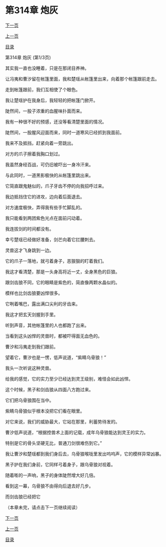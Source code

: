 <h1>第314章    炮灰</h1>
            <div><p><a href="./0940_%E7%AC%AC314%E7%AB%A0_%E7%82%AE%E7%81%B0.md">下一页</a></p><p><a href="./0938_%E7%AC%AC313%E7%AB%A0_%E8%BF%BD%E8%B8%AA.md">上一页</a></p><p><a href="../">目录</a></p></div>
            <div><p>第314章    炮灰 (第1/3页)</p><p>其实我一直也没睡着，只是在那闭目养神。</p><p>让冯夷和曹汐留在帐篷里面，我和楚瑶从帐篷里出来，向着那个帐篷跟前走去。</p><p>走到帐篷跟前，我们互相使了个眼色。</p><p>我让楚瑶护在我身后，我轻轻的把帐篷门掀开。</p><p>陡然间，一股子浓重的血腥味扑面而来。</p><p>我有一种很不好的预感，还没等看清楚里面的情况。</p><p>陡然间，一股腥风迎面而来，同时一道寒风已经抓到我面前。</p><p>我来不及抵挡，赶紧向着一旁跳出。</p><p>对方的爪子擦着我胸口划过。</p><p>我虽然身经百战，可仍旧被吓出一身冷汗来。</p><p>与此同时，一道黑影极快的从帐篷里跳出来。</p><p>它简直跟鬼魅似的，爪子牙齿不停的向我招呼过来。</p><p>我边抵挡住它的进攻，边向着后面退去。</p><p>对方速度极快，弄得我有些手忙脚乱的。</p><p>我只能看到两团紫色光点在面前闪动着。</p><p>我连拔剑的时间都没有。</p><p>幸亏楚瑶已经做好准备，剑芒向着它拦腰刺去。</p><p>灵兽这才飞身跳到一边。</p><p>它的爪子一落地，就弓着身子，恶狠狠的盯着我们。</p><p>我这才看清楚，那是一头身高将近一丈，全身黑色的巨狼。</p><p>跟剑齿狼不同，它的眼睛是紫色的，简直像两颗水晶似的。</p><p>模样也比剑齿狼要凶悍很多。</p><p>它咧着嘴巴，露出满口尖利的牙齿来。</p><p>我这才把玄天剑握到手里。</p><p>听到声音，其他帐篷里的人也都跑了出来。</p><p>当看到这头凶悍的灵兽时，都被吓得面无血色的。</p><p>曹汐和冯夷走到我们跟前。</p><p>望着它，曹汐也是一愣，低声说道，“紫睛乌骨狼！”</p><p>我头一次听说这种灵兽。</p><p>给我的感觉，它的实力至少已经达到灵王级别，难怪会如此凶悍。</p><p>这个时候，黑子和剑齿狼从四面八方跑过来。</p><p>它们把乌骨狼围在当中。</p><p>紫睛乌骨狼似乎根本没把它们看在眼里。</p><p>对它来说，我们的威胁最大，它站在那里，利蓄势待发的。</p><p>曹汐低声说道，“根据控兽术上面的记载，成年乌骨狼能达到灵王的实力。</p><p>特别是它的骨头坚硬无比，普通刀剑很难伤到它。”</p><p>我让曹汐和楚瑶都到我们身后去，乌骨狼喉咙里发出呜呜声，它的模样异常凶暴。</p><p>黑子护在我们身前，它同样弓着身子，跟乌骨狼对视着。</p><p>随着嘭的一声响，黑子的身体陡然增大好几倍。</p><p>看到这一幕，乌骨狼不由得向后退去好几步。</p><p>而剑齿狼已经把它</p><p>（本章未完，请点击下一页继续阅读）</p></div>
            <div><p><a href="./0940_%E7%AC%AC314%E7%AB%A0_%E7%82%AE%E7%81%B0.md">下一页</a></p><p><a href="./0938_%E7%AC%AC313%E7%AB%A0_%E8%BF%BD%E8%B8%AA.md">上一页</a></p><p><a href="../">目录</a></p></div>